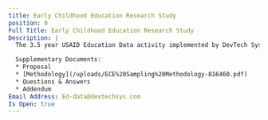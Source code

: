 ```yaml
---
title: Early Childhood Education Research Study
position: 0
Full Title: Early Childhood Education Research Study
Description: |
  The 3.5 year USAID Education Data activity implemented by DevTech Systems, Inc. (DevTech) began in April 2018 with the objective to provide education assessment, data management, and research and evaluation services in support of the USAID Let’s Read Project that targets the Southern, Eastern, Muchinga, North Western, and West provinces of Zambia. Under USAID Education Data activity, DevTech is running a competitive procurement to hire a local survey firm to support data collection for its Early Childhood Education Research Study.

  Supplementary Documents:
  * Proposal
  * [Methodology](/uploads/ECE%20Sampling%20Methodology-816460.pdf)
  * Questions & Answers
  * Addendum
Email Address: Ed-data@devtechsys.com
Is Open: true
---
```


